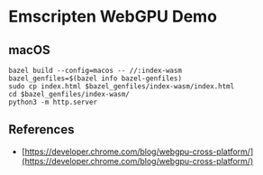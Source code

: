 # Emscripten WebGPU Demo

## macOS

```shell
bazel build --config=macos -- //:index-wasm
bazel_genfiles=$(bazel info bazel-genfiles)
sudo cp index.html $bazel_genfiles/index-wasm/index.html
cd $bazel_genfiles/index-wasm/
python3 -m http.server
```

## References

- [https://developer.chrome.com/blog/webgpu-cross-platform/](https://developer.chrome.com/blog/webgpu-cross-platform/)
